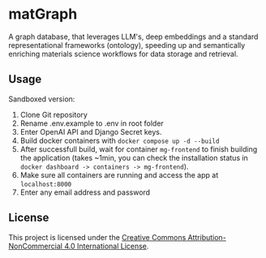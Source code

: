 # matGraph
A graph database, that leverages LLM's, deep embeddings and a standard representational frameworks (ontology), speeding up and semantically enriching materials science workflows for data storage and retrieval.

## Usage
Sandboxed version:

1. Clone Git repository
2. Rename .env.example to .env in root folder
3. Enter OpenAI API and Django Secret keys.
4. Build docker containers with `docker compose up -d --build`
5. After successfull build, wait for container `mg-frontend` to finish building the application (takes ~1min, you can check the installation status in `docker dashboard -> containers -> mg-frontend`).
6. Make sure all containers are running and access the app at `localhost:8000`
7. Enter any email address and password

## License
This project is licensed under the [Creative Commons Attribution-NonCommercial 4.0 International License](https://creativecommons.org/licenses/by-nc/4.0/legalcode). 
